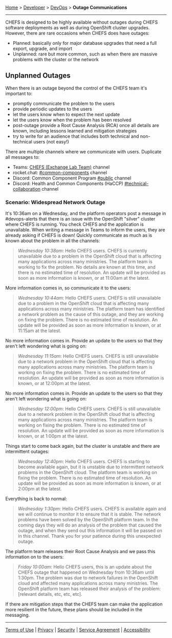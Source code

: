 [Home](index) > [Developer](Developer) > [DevOps](DevOps) > **Outage Communications**
***

CHEFS is designed to be highly available without outages during CHEFS software deployments as well as during OpenShift cluster upgrades. However, there are rare occasions when CHEFS does have outages:
- Planned: basically only for major database upgrades that need a full export, upgrade, and import
- Unplanned: rare but more common, such as when there are massive problems with the cluster or the network

## Unplanned Outages

When there is an outage beyond the control of the CHEFS team it's important to:
- promptly communicate the problem to the users
- provide periodic updates to the users
- let the users know when to expect the next update
- let the users know when the problem has been resolved
- post-outage provide a Root Cause Analysis (RCA) once all details are known, including lessons learned and mitigation strategies
- try to write for an audience that includes both technical and non-technical users (not easy!)

There are multiple channels where we communicate with users. Duplicate all messages to:
- Teams: [CHEFS (Exchange Lab Team)](https://teams.microsoft.com/l/channel/19%3a34b9d4b4deb54eebaa9be8bc1ccf02f7%40thread.tacv2/CHEFS%2520(Exchange%2520Lab%2520Team)?groupId=bef8086f-20c7-43a4-bd07-29ce764e818c&tenantId=6fdb5200-3d0d-4a8a-b036-d3685e359adc) channel
- rocket.chat: [#common-components](https://chat.developer.gov.bc.ca/channel/common-components) channel
- Discord: Common Component Program [#public](https://discord.com/channels/942948086773321799/943046207872319498) channel
- Discord: Health and Common Components (HaCCP) [#technical-collaboration](https://discord.com/channels/983411328855179264/983808630207963226) channel

### Scenario: Widespread Network Outage

It's 10:36am on a Wednesday, and the platform operators post a message in #devops-alerts that there is an issue with the OpenShift "silver" cluster where CHEFS is running. You check CHEFS and the application is unavailable. When writing a message in Teams to inform the users, they are already asking if CHEFS is down! Quickly communicate as much as is known about the problem in all the channels:

> *Wednesday 10:38am*: Hello CHEFS users. CHEFS is currently unavailable due to a problem in the OpenShift cloud that is affecting many applications across many ministries. The platform team is working to fix the problem. No details are known at this time, and there is no estimated time of resolution. An update will be provided as soon as more information is known, or at 11:00am at the latest.

More information comes in, so communicate it to the users:

> *Wednesday 10:44am*: Hello CHEFS users. CHEFS is still unavailable due to a problem in the OpenShift cloud that is affecting many applications across many ministries. The platform team has identified a network problem as the cause of this outage, and they are working on fixing the problem. There is no estimated time of resolution. An update will be provided as soon as more information is known, or at 11:15am at the latest.

No more information comes in. Provide an update to the users so that they aren't left wondering what is going on:

> *Wednesday 11:15am*: Hello CHEFS users. CHEFS is still unavailable due to a network problem in the OpenShift cloud that is affecting many applications across many ministries. The platform team is working on fixing the problem. There is no estimated time of resolution. An update will be provided as soon as more information is known, or at 12:00pm at the latest.

No more information comes in. Provide an update to the users so that they aren't left wondering what is going on:

> *Wednesday 12:00pm*: Hello CHEFS users. CHEFS is still unavailable due to a network problem in the OpenShift cloud that is affecting many applications across many ministries. The platform team is working on fixing the problem. There is no estimated time of resolution. An update will be provided as soon as more information is known, or at 1:00pm at the latest.

Things start to come back again, but the cluster is unstable and there are intermittent outages:

> *Wednesday 12:40pm*: Hello CHEFS users. CHEFS is starting to become available again, but it is unstable due to intermittent network problems in the OpenShift cloud. The platform team is working on fixing the problem. There is no estimated time of resolution. An update will be provided as soon as more information is known, or at 2:00pm at the latest.

Everything is back to normal:

> *Wednesday 1:30pm*: Hello CHEFS users. CHEFS is available again and we will continue to monitor it to ensure that it is stable. The network problems have been solved by the OpenShift platform team. In the coming days they will do an analysis of the problem that caused the outage, and when they send out this information it will be passed on in this channel. Thank you for your patience during this unexpected outage.

The platform team releases their Root Cause Analysis and we pass this information on to the users:

> *Friday 10:00am*: Hello CHEFS users, this is an update about the CHEFS outage that happened on Wednesday from 10:36am until 1:30pm. The problem was due to network failures in the OpenShift cloud and affected many applications across many ministries. The OpenShift platform team has released their analysis of the problem: [relevant details, etc, etc, etc].

If there are mitigation steps that the CHEFS team can make the application more resilient in the future, these plans should be included in the messaging.

***
[Terms of Use](Terms-of-Use) | [Privacy](Privacy) | [Security](Security) | [Service Agreement](Service-Agreement) | [Accessibility](Accessibility)